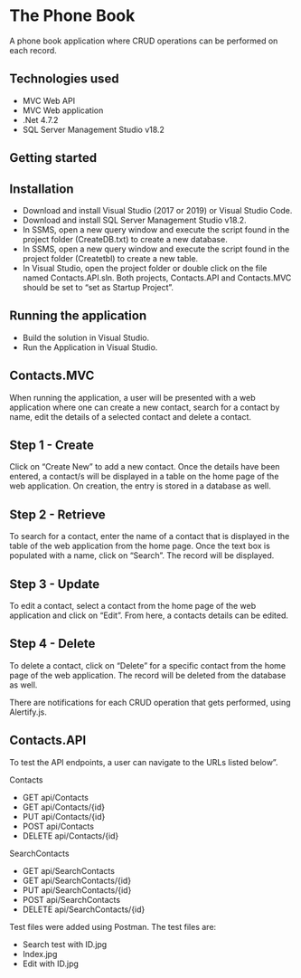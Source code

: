 # The Phone Book

A phone book application where CRUD operations can be performed on each record.

## Technologies used
* MVC Web API
* MVC Web application
* .Net 4.7.2
* SQL Server Management Studio v18.2

## Getting started
## Installation
* Download and install Visual Studio (2017 or 2019) or Visual Studio Code.
* Download and install SQL Server Management Studio v18.2.
* In SSMS, open a new query window and execute the script found in the project folder (CreateDB.txt) to create a new database.
* In SSMS, open a new query window and execute the script found in the project folder (Createtbl) to create a new table.
* In Visual Studio, open the project folder or double click on the file named Contacts.API.sln. Both projects, Contacts.API and Contacts.MVC should be set to “set as Startup Project”.

## Running the application
* Build the solution in Visual Studio.
* Run the Application in Visual Studio.

## Contacts.MVC
When running the application, a user will be presented with a web application where one can create a new contact, search for a contact by name, edit the details of a selected contact and delete a contact.

## Step 1 - Create
Click on “Create New” to add a new contact. Once the details have been entered, a contact/s will be displayed in a table on the home page of the web application. On creation, the entry is stored in a database as well.

## Step 2 - Retrieve
To search for a contact, enter the name of a contact that is displayed in the table of the web application from the home page. Once the text box is populated with a name, click on “Search”. The record will be displayed.

## Step 3 - Update
To edit a contact, select a contact from the home page of the web application and click on “Edit”. From here, a contacts details can be edited.

## Step 4 - Delete
To delete a contact, click on “Delete” for a specific contact from the home page of the web application. The record will be deleted from the database as well.

There are notifications for each CRUD operation that gets performed, using Alertify.js.

## Contacts.API
To test the API endpoints, a user can navigate to the URLs listed below”. 

Contacts
* GET api/Contacts	
* GET api/Contacts/{id}	
* PUT api/Contacts/{id}	
* POST api/Contacts	
* DELETE api/Contacts/{id}

SearchContacts
* GET api/SearchContacts	
* GET api/SearchContacts/{id}	
* PUT api/SearchContacts/{id}	
* POST api/SearchContacts	
* DELETE api/SearchContacts/{id}


Test files were added using Postman.
The test files are:
* Search test with ID.jpg
* Index.jpg
* Edit with ID.jpg
